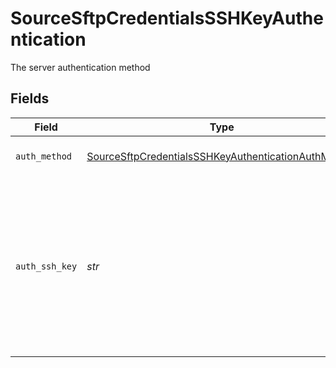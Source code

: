 # SourceSftpCredentialsSSHKeyAuthentication

The server authentication method


## Fields

| Field                                                                                                                             | Type                                                                                                                              | Required                                                                                                                          | Description                                                                                                                       |
| --------------------------------------------------------------------------------------------------------------------------------- | --------------------------------------------------------------------------------------------------------------------------------- | --------------------------------------------------------------------------------------------------------------------------------- | --------------------------------------------------------------------------------------------------------------------------------- |
| `auth_method`                                                                                                                     | [SourceSftpCredentialsSSHKeyAuthenticationAuthMethod](../../models/shared/sourcesftpcredentialssshkeyauthenticationauthmethod.md) | :heavy_check_mark:                                                                                                                | Connect through ssh key                                                                                                           |
| `auth_ssh_key`                                                                                                                    | *str*                                                                                                                             | :heavy_check_mark:                                                                                                                | OS-level user account ssh key credentials in RSA PEM format ( created with ssh-keygen -t rsa -m PEM -f myuser_rsa )               |